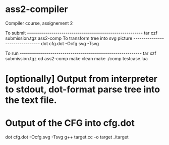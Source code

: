 # ass2-compiler
Compiler course, assignement 2

To submit ---------------------------------------------------------
tar czf submission.tgz ass2-comp
To transform tree into svg picture --------------------------------
dot cfg.dot -Ocfg.svg -Tsvg 

To run ------------------------------------------------------------
tar xzf submission.tgz
cd ass2-comp
make clean
make
./comp testcase.lua
# [optionally] Output from interpreter to stdout, dot-format parse tree into the text file.
# Output of the CFG into cfg.dot
dot cfg.dot -Ocfg.svg -Tsvg 
g++ target.cc -o target
./target
